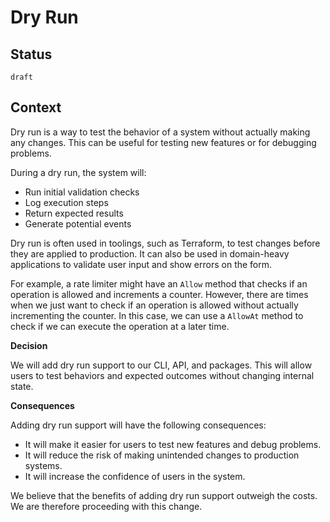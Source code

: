 # Dry Run

## Status

`draft`

## Context

Dry run is a way to test the behavior of a system without actually making any changes. This can be useful for testing new features or for debugging problems.

During a dry run, the system will:

* Run initial validation checks
* Log execution steps
* Return expected results
* Generate potential events

Dry run is often used in toolings, such as Terraform, to test changes before they are applied to production. It can also be used in domain-heavy applications to validate user input and show errors on the form.

For example, a rate limiter might have an `Allow` method that checks if an operation is allowed and increments a counter. However, there are times when we just want to check if an operation is allowed without actually incrementing the counter. In this case, we can use a `AllowAt` method to check if we can execute the operation at a later time.

**Decision**

We will add dry run support to our CLI, API, and packages. This will allow users to test behaviors and expected outcomes without changing internal state.

**Consequences**

Adding dry run support will have the following consequences:

* It will make it easier for users to test new features and debug problems.
* It will reduce the risk of making unintended changes to production systems.
* It will increase the confidence of users in the system.

We believe that the benefits of adding dry run support outweigh the costs. We are therefore proceeding with this change.
